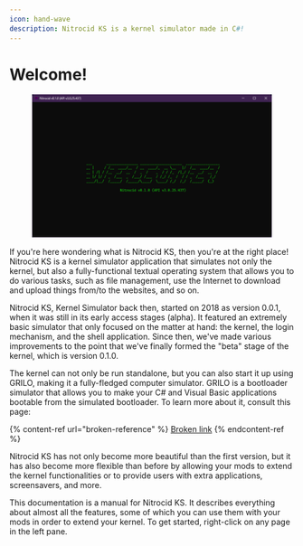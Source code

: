 ```yaml
---
icon: hand-wave
description: Nitrocid KS is a kernel simulator made in C#!
---
```


# Welcome!

<figure><img src=".gitbook/assets/001-welcome.png" alt=""><figcaption></figcaption></figure>

If you're here wondering what is Nitrocid KS, then you're at the right place! Nitrocid KS is a kernel simulator application that simulates not only the kernel, but also a fully-functional textual operating system that allows you to do various tasks, such as file management, use the Internet to download and upload things from/to the websites, and so on.

Nitrocid KS, Kernel Simulator back then, started on 2018 as version 0.0.1, when it was still in its early access stages (alpha). It featured an extremely basic simulator that only focused on the matter at hand: the kernel, the login mechanism, and the shell application. Since then, we've made various improvements to the point that we've finally formed the "beta" stage of the kernel, which is version 0.1.0.

The kernel can not only be run standalone, but you can also start it up using GRILO, making it a fully-fledged computer simulator. GRILO is a bootloader simulator that allows you to make your C# and Visual Basic applications bootable from the simulated bootloader. To learn more about it, consult this page:

{% content-ref url="broken-reference" %}
[Broken link](broken-reference)
{% endcontent-ref %}

Nitrocid KS has not only become more beautiful than the first version, but it has also become more flexible than before by allowing your mods to extend the kernel functionalities or to provide users with extra applications, screensavers, and more.

This documentation is a manual for Nitrocid KS. It describes everything about almost all the features, some of which you can use them with your mods in order to extend your kernel. To get started, right-click on any page in the left pane.
